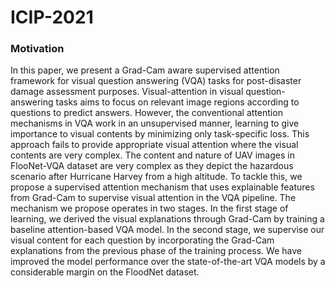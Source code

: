 # ICIP-2021

### Motivation
In this paper, we present a Grad-Cam aware supervised attention framework for visual question answering (VQA) tasks for post-disaster damage assessment purposes. Visual-attention in visual question-answering tasks aims to focus on relevant image regions according to questions to predict answers. However, the conventional attention mechanisms in VQA work in an unsupervised manner, learning to give importance to visual contents by minimizing only task-specific loss. This approach fails to provide appropriate visual attention where the visual contents are very complex. The content and nature of UAV images in FlooNet-VQA dataset are very complex as they depict the hazardous scenario after Hurricane Harvey from a high altitude. To tackle this, we propose a supervised attention mechanism that uses explainable features from Grad-Cam to supervise visual attention in the VQA pipeline. The mechanism we propose operates in two stages. In the first stage of learning, we derived the visual explanations through Grad-Cam by training a baseline attention-based VQA model. In the second stage, we supervise our visual content for each question by incorporating the Grad-Cam explanations from the previous phase of the training process. We have improved the model performance over the state-of-the-art VQA models by a considerable margin on the FloodNet dataset.
